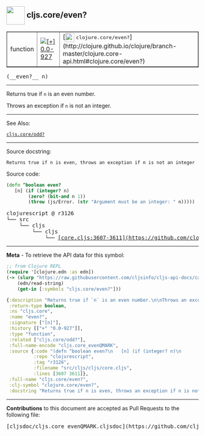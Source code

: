 ## <img width="48px" valign="middle" src="http://i.imgur.com/Hi20huC.png"> cljs.core/even?

 <table border="1">
<tr>

<td>function</td>
<td><a href="https://github.com/cljsinfo/cljs-api-docs/tree/0.0-927"><img valign="middle" alt="[+] 0.0-927" src="https://img.shields.io/badge/+-0.0--927-lightgrey.svg"></a> </td>
<td>
[<img height="24px" valign="middle" src="http://i.imgur.com/1GjPKvB.png"> <samp>clojure.core/even?</samp>](http://clojure.github.io/clojure/branch-master/clojure.core-api.html#clojure.core/even?)
</td>
</tr>
</table>

 <samp>
(__even?__ n)<br>
</samp>

---

Returns true if `n` is an even number.

Throws an exception if `n` is not an integer.

---


See Also:

[`cljs.core/odd?`](cljs.core_oddQMARK.md)<br>

---

Source docstring:

```
Returns true if n is even, throws an exception if n is not an integer
```

Source code:

```clj
(defn ^boolean even?
   [n] (if (integer? n)
        (zero? (bit-and n 1))
        (throw (js/Error. (str "Argument must be an integer: " n)))))
```

 <pre>
clojurescript @ r3126
└── src
    └── cljs
        └── cljs
            └── <ins>[core.cljs:3607-3611](https://github.com/clojure/clojurescript/blob/r3126/src/cljs/cljs/core.cljs#L3607-L3611)</ins>
</pre>


---

__Meta__ - To retrieve the API data for this symbol:

```clj
;; from Clojure REPL
(require '[clojure.edn :as edn])
(-> (slurp "https://raw.githubusercontent.com/cljsinfo/cljs-api-docs/catalog/cljs-api.edn")
    (edn/read-string)
    (get-in [:symbols "cljs.core/even?"]))
```

```clj
{:description "Returns true if `n` is an even number.\n\nThrows an exception if `n` is not an integer.",
 :return-type boolean,
 :ns "cljs.core",
 :name "even?",
 :signature ["[n]"],
 :history [["+" "0.0-927"]],
 :type "function",
 :related ["cljs.core/odd?"],
 :full-name-encode "cljs.core_evenQMARK",
 :source {:code "(defn ^boolean even?\n   [n] (if (integer? n)\n        (zero? (bit-and n 1))\n        (throw (js/Error. (str \"Argument must be an integer: \" n)))))",
          :repo "clojurescript",
          :tag "r3126",
          :filename "src/cljs/cljs/core.cljs",
          :lines [3607 3611]},
 :full-name "cljs.core/even?",
 :clj-symbol "clojure.core/even?",
 :docstring "Returns true if n is even, throws an exception if n is not an integer"}

```

---

__Contributions__ to this document are accepted as Pull Requests to the following file:

 <pre>
[cljsdoc/cljs.core_evenQMARK.cljsdoc](https://github.com/cljsinfo/cljs-api-docs/blob/master/cljsdoc/cljs.core_evenQMARK.cljsdoc)
</pre>

